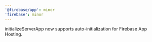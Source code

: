 ```yaml
---
'@firebase/app': minor
'firebase': minor
---
```


initializeServerApp now supports auto-initialization for Firebase App Hosting.
